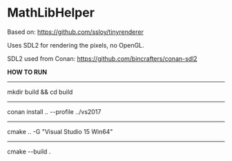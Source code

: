 # MathLibHelper

Based on: https://github.com/ssloy/tinyrenderer

Uses SDL2 for rendering the pixels, no OpenGL.

SDL2 used from Conan:
https://github.com/bincrafters/conan-sdl2

**HOW TO RUN**

----------
mkdir build && cd build

----------
conan install .. --profile ../vs2017

--------
cmake .. -G "Visual Studio 15 Win64"


-----

cmake --build .